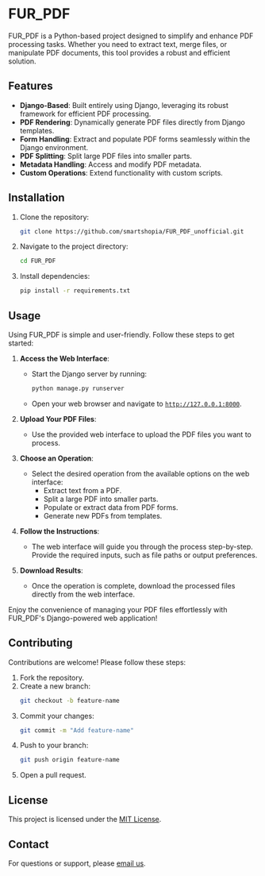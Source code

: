 # FUR_PDF
FUR_PDF is a Python-based project designed to simplify and enhance PDF processing tasks. Whether you need to extract text, merge files, or manipulate PDF documents, this tool provides a robust and efficient solution.

## Features

- **Django-Based**: Built entirely using Django, leveraging its robust framework for efficient PDF processing.
- **PDF Rendering**: Dynamically generate PDF files directly from Django templates.
- **Form Handling**: Extract and populate PDF forms seamlessly within the Django environment.
- **PDF Splitting**: Split large PDF files into smaller parts.
- **Metadata Handling**: Access and modify PDF metadata.
- **Custom Operations**: Extend functionality with custom scripts.

## Installation

1. Clone the repository:
    ```bash
    git clone https://github.com/smartshopia/FUR_PDF_unofficial.git
    ```
2. Navigate to the project directory:
    ```bash
    cd FUR_PDF
    ```
3. Install dependencies:
    ```bash
    pip install -r requirements.txt
    ```

## Usage

Using FUR_PDF is simple and user-friendly. Follow these steps to get started:

1. **Access the Web Interface**:
    - Start the Django server by running:
      ```bash
      python manage.py runserver
      ```
    - Open your web browser and navigate to <a href="http://127.0.0.1:8000" target="_blank">`http://127.0.0.1:8000`</a>.

2. **Upload Your PDF Files**:
    - Use the provided web interface to upload the PDF files you want to process.

3. **Choose an Operation**:
    - Select the desired operation from the available options on the web interface:
      - Extract text from a PDF.
      - Split a large PDF into smaller parts.
      - Populate or extract data from PDF forms.
      - Generate new PDFs from templates.

4. **Follow the Instructions**:
    - The web interface will guide you through the process step-by-step. Provide the required inputs, such as file paths or output preferences.

5. **Download Results**:
    - Once the operation is complete, download the processed files directly from the web interface.

Enjoy the convenience of managing your PDF files effortlessly with FUR_PDF's Django-powered web application!

## Contributing

Contributions are welcome! Please follow these steps:

1. Fork the repository.
2. Create a new branch:
    ```bash
    git checkout -b feature-name
    ```
3. Commit your changes:
    ```bash
    git commit -m "Add feature-name"
    ```
4. Push to your branch:
    ```bash
    git push origin feature-name
    ```
5. Open a pull request.

## License

This project is licensed under the [MIT License](LICENSE).

## Contact

For questions or support, please [email us](mailto:smartshopiapk+furpdfuo@gmail.com?subject=Support%20for%20FUR%20PDF).
